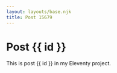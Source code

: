 ```yaml
---
layout: layouts/base.njk
title: Post 15679
---
```


# Post {{ id }}

This is post {{ id }} in my Eleventy project.
